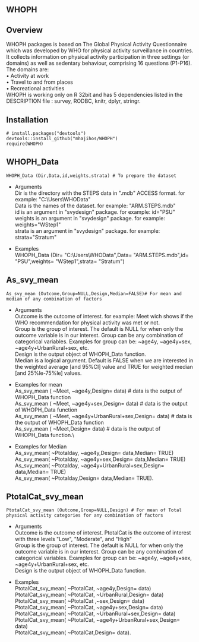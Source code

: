 ## WHOPH
## Overview
WHOPH packages is based on The Global Physical Activity Questionnaire which was developed by WHO for physical activity surveillance in countries. It collects information on physical activity participation in three settings (or domains) as well as sedentary behaviour, comprising 16 questions (P1-P16). The domains are:\
• Activity at work\
• Travel to and from places\
• Recreational activities\
WHOPH is working only on R 32bit and has 5 dependencies listed in the DESCRIPTION file : survey, RODBC, knitr, dplyr, stringr.

## Installation
```
# install.packages("devtools")
devtools::install_github("mhajihos/WHOPH")
require(WHOPH)
```

## WHOPH_Data
```
WHOPH_Data (Dir,Data,id,weights,strata) # To prepare the dataset
```
* Arguments\
    Dir is the directory with the STEPS data in ".mdb" ACCESS format. for example: "C:\\Users\\WHOData"\
    Data is the names of the dataset. for example: "ARM.STEPS.mdb"\
    id is an argument in "svydesign" package. for example: id="PSU"\
    weights is an argument in "svydesign" package. for example: weights="WStep1"\
    strata is an argument in "svydesign" package. for example: strata="Stratum"

* Examples\
     WHOPH_Data (Dir= "C:\\Users\\WHOData",Data= "ARM.STEPS.mdb",id= "PSU",weights= "WStep1",strata= "Stratum")

## As_svy_mean
```
As_svy_mean (Outcome,Group=NULL,Design,Median=FALSE)# For mean and median of any combination of factors
```
* Arguments\
        Outcome is the outcome of interest. for example: Meet wich shows if the WHO recommendation for physical activity was met or not.\
        Group is the group of interest. The default is NULL for when only the outcome variable is in our interest. Group can be any combination of categorical variables. Examples for group can be: ~age4y, ~age4y+sex, ~age4y+UrbanRural+sex, etc.\
        Design is the output object of WHOPH_Data function.\
        Median is a logical argument. Default is FALSE when we are interested in the weighted average [and 95%CI] value and TRUE for weighted median [and 25%le-75%le] values. 

* Examples for mean\
            As_svy_mean ( ~Meet, ~age4y,Design= data) # data is the output of WHOPH_Data function\
            As_svy_mean ( ~Meet, ~age4y+sex,Design= data) # data is the output of WHOPH_Data function\
            As_svy_mean ( ~Meet, ~age4y+UrbanRural+sex,Design= data) # data is the output of WHOPH_Data function\
            As_svy_mean ( ~Meet,Design= data) # data is the output of WHOPH_Data function.\
* Examples for Median\
            As_svy_mean( ~Ptotalday, ~age4y,Design= data,Median= TRUE)\
            As_svy_mean( ~Ptotalday, ~age4y+sex,Design= data,Median= TRUE)\
            As_svy_mean( ~Ptotalday, ~age4y+UrbanRural+sex,Design= data,Median= TRUE)\
            As_svy_mean( ~Ptotalday,Design= data,Median= TRUE).
        

## PtotalCat_svy_mean
```
PtotalCat_svy_mean (Outcome,Group=NULL,Design) # For mean of Total physical activity categories for any combination of factors
```
* Arguments\
        Outcome is the outcome of interest. PtotalCat is the outcome of interest with three levels "Low", "Moderate", and "High"\
        Group is the group of interest. The default is NULL for when only the outcome variable is in our interest. Group can be any combination of categorical variables. Examples for group can be: ~age4y, ~age4y+sex, ~age4y+UrbanRural+sex, etc.\
        Design is the output object of WHOPH_Data function.

* Examples\
            PtotalCat_svy_mean( ~PtotalCat, ~age4y,Design= data)\
            PtotalCat_svy_mean( ~PtotalCat, ~UrbanRural,Design= data)\
            PtotalCat_svy_mean( ~PtotalCat ,~sex,Design= data)\
            PtotalCat_svy_mean( ~PtotalCat, ~age4y+sex,Design= data)\
            PtotalCat_svy_mean( ~PtotalCat, ~UrbanRural+sex,Design= data)\
            PtotalCat_svy_mean( ~PtotalCat, ~age4y+UrbanRural+sex,Design= data)\
            PtotalCat_svy_mean( ~PtotalCat,Design= data).

